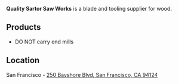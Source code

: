 **Quality Sartor Saw Works** is a blade and tooling supplier for wood.

## Products
* DO NOT carry end mills

## Location
San Francisco - [250 Bayshore Blvd, San Francisco, CA 94124](https://www.google.com/maps/place/Quality+Sartor+Saw+Works/@37.7441457,-122.4048369,15z/data=!4m2!3m1!1s0x0:0xc860588ebd8accd9)